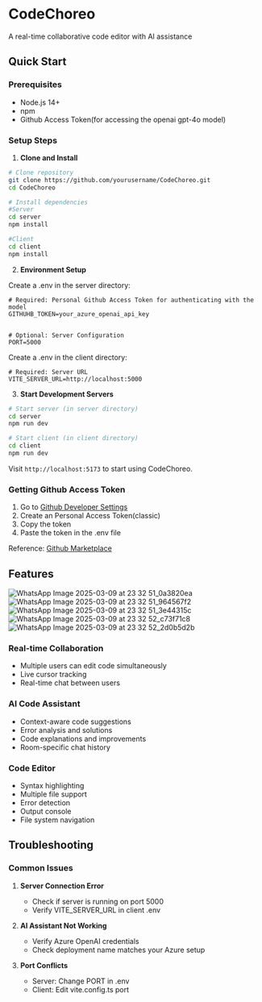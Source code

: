 # CodeChoreo

A real-time collaborative code editor with AI assistance 

## Quick Start

### Prerequisites
- Node.js 14+
- npm
- Github Access Token(for accessing the openai gpt-4o model)

### Setup Steps

1. **Clone and Install**
```bash
# Clone repository
git clone https://github.com/yourusername/CodeChoreo.git
cd CodeChoreo

# Install dependencies
#Server
cd server
npm install

#Client
cd client
npm install
```

2. **Environment Setup**

Create a .env in the server directory:
```env
# Required: Personal Github Access Token for authenticating with the model
GITHUHB_TOKEN=your_azure_openai_api_key


# Optional: Server Configuration
PORT=5000
```

Create a .env in the client directory:
```env
# Required: Server URL
VITE_SERVER_URL=http://localhost:5000
```

3. **Start Development Servers**
```bash
# Start server (in server directory)
cd server
npm run dev

# Start client (in client directory)
cd client
npm run dev
```

Visit `http://localhost:5173` to start using CodeChoreo.

### Getting Github Access Token

1. Go to [Github Developer Settings](https://github.com/settings/tokens)
2. Create an Personal Access Token(classic)
3. Copy the token
4. Paste the token in the .env file

Reference: [Github Marketplace](https://github.com/marketplace/models/azure-openai/gpt-4o/playground)

## Features
![WhatsApp Image 2025-03-09 at 23 32 51_0a3820ea](https://github.com/user-attachments/assets/0d91e050-6445-4d18-bcda-0f3307761a0b)
![WhatsApp Image 2025-03-09 at 23 32 51_964567f2](https://github.com/user-attachments/assets/1e810c71-b7cb-443b-9308-fd34cc3fd099)
![WhatsApp Image 2025-03-09 at 23 32 51_3e44315c](https://github.com/user-attachments/assets/47bd2c17-3a8a-4e0d-8696-e2c11e87b89b)
![WhatsApp Image 2025-03-09 at 23 32 52_c73f71c8](https://github.com/user-attachments/assets/870c9e08-5580-4ffe-910c-ad0dbb2510ab)
![WhatsApp Image 2025-03-09 at 23 32 52_2d0b5d2b](https://github.com/user-attachments/assets/211deae4-0d0b-4950-88b4-bf88cae90a43)

### Real-time Collaboration
- Multiple users can edit code simultaneously
- Live cursor tracking
- Real-time chat between users

### AI Code Assistant
- Context-aware code suggestions
- Error analysis and solutions
- Code explanations and improvements
- Room-specific chat history

### Code Editor
- Syntax highlighting
- Multiple file support
- Error detection
- Output console
- File system navigation

## Troubleshooting

### Common Issues

1. **Server Connection Error**
   - Check if server is running on port 5000
   - Verify VITE_SERVER_URL in client .env

2. **AI Assistant Not Working**
   - Verify Azure OpenAI credentials
   - Check deployment name matches your Azure setup

3. **Port Conflicts**
   - Server: Change PORT in .env
   - Client: Edit vite.config.ts port


